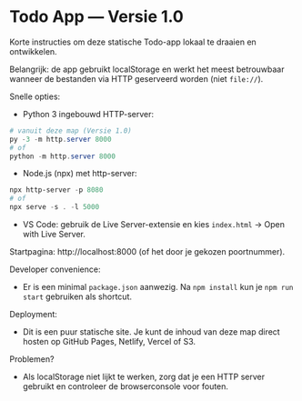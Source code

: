 # Todo App — Versie 1.0

Korte instructies om deze statische Todo-app lokaal te draaien en ontwikkelen.

Belangrijk: de app gebruikt localStorage en werkt het meest betrouwbaar wanneer de bestanden via HTTP geserveerd worden (niet `file://`).

Snelle opties:

- Python 3 ingebouwd HTTP-server:

```powershell
# vanuit deze map (Versie 1.0)
py -3 -m http.server 8000
# of
python -m http.server 8000
```

- Node.js (npx) met http-server:

```powershell
npx http-server -p 8080
# of
npx serve -s . -l 5000
```

- VS Code: gebruik de Live Server-extensie en kies `index.html` → Open with Live Server.

Startpagina: http://localhost:8000 (of het door je gekozen poortnummer).

Developer convenience:
- Er is een minimal `package.json` aanwezig. Na `npm install` kun je `npm run start` gebruiken als shortcut.

Deployment:
- Dit is een puur statische site. Je kunt de inhoud van deze map direct hosten op GitHub Pages, Netlify, Vercel of S3.

Problemen?
- Als localStorage niet lijkt te werken, zorg dat je een HTTP server gebruikt en controleer de browserconsole voor fouten.
